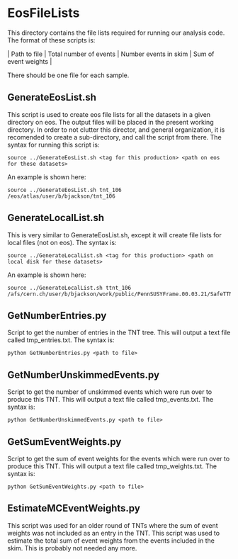 EosFileLists
============
This directory contains the file lists required for running our analysis code. The format of these scripts is:

| Path to file | Total number of events | Number events in skim | Sum of event weights |

There should be one file for each sample.

GenerateEosList.sh
------------------
This script is used to create eos file lists for all the datasets in a given directory on eos.
The output files will be placed in the present working directory.
In order to not clutter this director, and general organization, it is recomended to create a sub-directory, and call the script from there.
The syntax for running this script is:
```
source ../GenerateEosList.sh <tag for this production> <path on eos for these datasets>
```
An example is shown here:
```
source ../GenerateEosList.sh tnt_106 /eos/atlas/user/b/bjackson/tnt_106
```

GenerateLocalList.sh
--------------------
This is very similar to GenerateEosList.sh, except it will create file lists for local files (not on eos).
The syntax is:
```
source ../GenerateLocalList.sh <tag for this production> <path on local disk for these datasets>
```
An example is shown here:
```
source ../GenerateLocalList.sh ttnt_106 /afs/cern.ch/user/b/bjackson/work/public/PennSUSYFrame.00.03.21/SafeTTNTDir/
```

GetNumberEntries.py
-------------------
Script to get the number of entries in the TNT tree. This will output a text file called tmp_entries.txt.
The syntax is:
```
python GetNumberEntries.py <path to file>
```

GetNumberUnskimmedEvents.py
---------------------------
Script to get the number of unskimmed events which were run over to produce this TNT. This will output a text file called tmp_events.txt.
The syntax is:
```
python GetNumberUnskimmedEvents.py <path to file>
```

GetSumEventWeights.py
---------------------
Script to get the sum of event weights for the events which were run over to produce this TNT. This will output a text file called tmp_weights.txt.
The syntax is:
```
python GetSumEventWeights.py <path to file>
```

EstimateMCEventWeights.py
-------------------------
This script was used for an older round of TNTs where the sum of event weights was not included as an entry in the TNT.
This script was used to estimate the total sum of event weights from the events included in the skim.
This is probably not needed any more.
